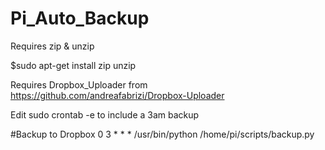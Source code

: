 # Pi_Auto_Backup
Requires zip & unzip

$sudo apt-get install zip unzip

Requires Dropbox_Uploader from https://github.com/andreafabrizi/Dropbox-Uploader

Edit sudo crontab -e to include a 3am backup

#Backup to Dropbox
0 3 * * * /usr/bin/python /home/pi/scripts/backup.py
